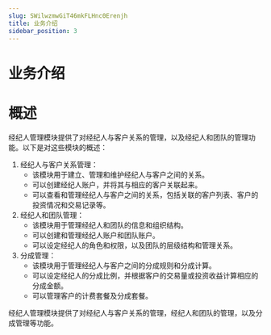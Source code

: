 ```yaml
---
slug: SWilwzmwGiT46mkFLHnc0Erenjh
title: 业务介绍
sidebar_position: 3
---
```



# 业务介绍


# 概述


经纪人管理模块提供了对经纪人与客户关系的管理，以及经纪人和团队的管理功能。以下是对这些模块的概述：

1. 经纪人与客户关系管理：
    - 该模块用于建立、管理和维护经纪人与客户之间的关系。
    - 可以创建经纪人账户，并将其与相应的客户关联起来。
    - 可以查看和管理经纪人与客户之间的关系，包括关联的客户列表、客户的投资情况和交易记录等。
2. 经纪人和团队管理：
    - 该模块用于管理经纪人和团队的信息和组织结构。
    - 可以创建和管理经纪人账户和团队账户。
    - 可以设定经纪人的角色和权限，以及团队的层级结构和管理关系。
3. 分成管理：
    - 该模块用于管理经纪人与客户之间的分成规则和分成计算。
    - 可以设定经纪人的分成比例，并根据客户的交易量或投资收益计算相应的分成金额。
    - 可以管理客户的计费套餐及分成套餐。

经纪人管理模块提供了对经纪人与客户关系的管理，经纪人和团队的管理，以及分成管理等功能。

